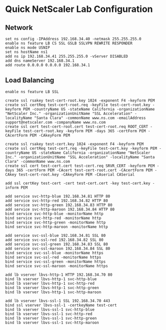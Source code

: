 # Quick NetScaler Lab Configuration

## Network
	
	set ns config -IPAddress 192.168.34.40 -netmask 255.255.255.0
	enable ns feature LB CS SSL GSLB SSLVPN REWRITE RESPONDER
	enable ns mode USNIP
	set ns hostName ns1
	add ns ip 192.168.34.41 255.255.255.0 -vServer DISABLED
	add dns nameServer 192.168.34.1
	add route 0.0.0.0 0.0.0.0 192.168.34.1

## Load Balancing
	
	enable ns feature LB SSL
	
	create ssl rsakey test-cert-root.key 1024 -exponent F4 -keyform PEM
	create ssl certReq test-cert-root.req -keyFile test-cert-root.key -keyform PEM -countryName US -stateName California -organizationName "NetScaler Inc." -organizationUnitName "SSL Acceleration" -localityName "Santa Clara" -commonName www.ns.com -emailAddress support@netscaler.com -companyName www.ns.com
	create ssl cert test-cert-root.cert test-cert-root.req ROOT_CERT -keyFile test-cert-root.key -keyform PEM -days 365 -certForm PEM -CAcertForm PEM -CAkeyForm PEM

	create ssl rsakey test-cert.key 1024 -exponent F4 -keyform PEM
	create ssl certReq test-cert.req -keyFile test-cert.key -keyform PEM -countryName US -stateName California -organizationName "NetScaler Inc." -organizationUnitName "SSL Acceleration" -localityName "Santa Clara" -commonName www.ns.com
	create ssl cert test-cert.cert test-cert.req SRVR_CERT -keyform PEM -days 365 -certForm PEM -CAcert test-cert-root.cert -CAcertForm PEM -CAkey test-cert-root.key -CAkeyForm PEM -CAserial CASerial

	add ssl certKey test-cert -cert test-cert.cert -key test-cert.key -inform PEM
	
	add service svc-http-blue 192.168.34.81 HTTP 80
	add service svc-http-red 192.168.34.82 HTTP 80
	add service svc-http-green 192.168.34.83 HTTP 80
	add service svc-http-maroon 192.168.34.84 HTTP 80
	bind service svc-http-blue -monitorName http
	bind service svc-http-red -monitorName http
	bind service svc-http-green -monitorName http
	bind service svc-http-maroon -monitorName http

	add service svc-ssl-blue 192.168.34.81 SSL 80
	add service svc-ssl-red 192.168.34.82 SSL 80
	add service svc-ssl-green 192.168.34.83 SSL 80
	add service svc-ssl-maroon 192.168.34.84 SSL 80
	bind service svc-ssl-blue -monitorName https
	bind service svc-ssl-red -monitorName https
	bind service svc-ssl-green -monitorName https
	bind service svc-ssl-maroon -monitorName https

	add lb vserver lbvs-http-1 HTTP 192.168.34.70 80
	bind lb vserver lbvs-http-1 svc-http-blue
	bind lb vserver lbvs-http-1 svc-http-red
	bind lb vserver lbvs-http-1 svc-http-green
	bind lb vserver lbvs-http-1 svc-http-maroon
	
	add lb vserver lbvs-ssl-1 SSL 192.168.34.70 443
	bind ssl vserver lbvs-ssl-1 -certkeyName test-cert
	bind lb vserver lbvs-ssl-1 svc-http-blue
	bind lb vserver lbvs-ssl-1 svc-http-red
	bind lb vserver lbvs-ssl-1 svc-http-green
	bind lb vserver lbvs-ssl-1 svc-http-maroon
